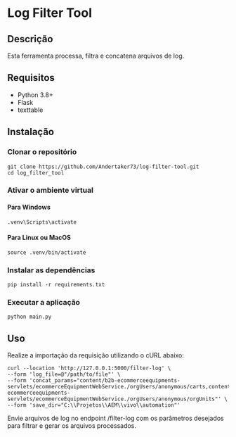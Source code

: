 # Log Filter Tool

## Descrição
Esta ferramenta processa, filtra e concatena arquivos de log.

## Requisitos
- Python 3.8+
- Flask
- texttable

## Instalação

### Clonar o repositório
```
git clone https://github.com/Andertaker73/log-filter-tool.git
cd log_filter_tool
```
### Ativar o ambiente virtual

#### Para Windows
```
.venv\Scripts\activate
```

#### Para Linux ou MacOS
```
source .venv/bin/activate
```

### Instalar as dependências
```
pip install -r requirements.txt
```
### Executar a aplicação
```
python main.py
```

## Uso
Realize a importação da requisição utilizando o cURL abaixo:
```
curl --location 'http://127.0.0.1:5000/filter-log' \
--form 'log_file=@"/path/to/file"' \
--form 'concat_params="content/b2b-ecommerceequipments-servlets/ecommerceEquipmentWebService./orgUsers/anonymous/carts,content/b2b-ecommerceequipments-servlets/ecommerceEquipmentWebService./orgUsers/anonymous/orgUnits"' \
--form 'save_dir="C:\\Projetos\\AEM\\vivo\\automation"'
```

Envie arquivos de log no endpoint /filter-log com os parâmetros desejados para filtrar e gerar os arquivos processados.

